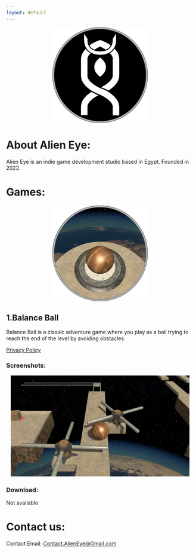 ```yaml
---
layout: default
---
```


<p align="center">
  <img width="256" height="256" src="TEXTURES/WEB_ICON_AE.png">
</p>


# About Alien Eye:

Alien Eye is an indie game development studio based in Egypt.
Founded in 2022.




# Games:

<p align="center">
  <img width="256" height="256" src="TEXTURES/WEB_ICON_BB.png">
</p>

## 1.Balance Ball

Balance Ball is a classic adventure game where you play as a ball trying to reach the end of the level by avoiding obstacles.

[Privacy Policy](https://m7mods3eed.github.io/Balance-Ball-Privacy-Policy/)


### Screenshots:

<p align="center">
  <img width="480" height="270" src="TEXTURES/BB_SHOT.PNG">
</p>


### Download: 

Not available
<a href=""><imgrs width="256" height="100" src="TEXTURES/PLAY_BADGE.png"></a>



# Contact us:

Contact Email: Contact.AlienEye@Gmail.com
